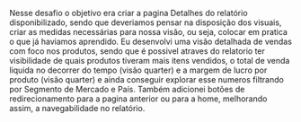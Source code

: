 Nesse desafio o objetivo era criar a pagina Detalhes do relatório disponibilizado, sendo que deveriamos pensar na disposição dos visuais, criar as medidas necessárias para nossa visão, ou seja, colocar em pratica o que já haviamos aprendido.
Eu desenvolvi uma visão detalhada de vendas com foco nos produtos, sendo que é possivel atraves do relatorio ter visibilidade de quais produtos tiveram mais itens vendidos, o total de venda liquida no decorrer do tempo (visão quarter) e a margem de lucro por produto (visão quarter) e ainda conseguir explorar esse numeros filtrando por Segmento de Mercado e País. Também adicionei botões de redirecionamento para a pagina anterior ou para a home, melhorando assim, a navegabilidade no relatório.
